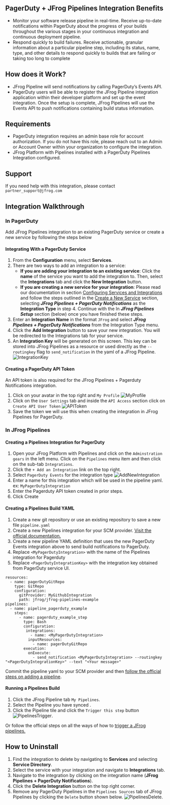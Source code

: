 ## PagerDuty + JFrog Pipelines Integration Benefits
* Monitor your software release pipeline in real-time.  Receive up-to-date notifications within PagerDuty about the progress of your builds throughout the various stages in your continuous integration and continuous deployment pipeline.   
* Respond quickly to build failures.  Receive actionable, granular information about a particular pipeline step, including its status, name, type, and other details to respond quickly to builds that are failing or taking too long to complete

## How does it Work?
* JFrog Pipeline will send notifications by calling PagerDuty’s Events API.
* PagerDuty users will be able to register the JFrog Pipeline integration application within their developer platform and set up the event integration.  Once the setup is complete, JFrog Pipelines will use the Events API to push notifications containing build status information.

## Requirements
* PagerDuty integration requires an admin base role for account authorization. If you do not have this role, please reach out to an Admin or Account Owner within your organization to configure the integration.
* JFrog Platform with Pipelines installed with a PagerDuty Pipelines Integration configured.

## Support
If you need help with this integration, please contact `partner_support@jfrog.com`

## Integration Walkthrough
### In PagerDuty
Add JFrog Pipelines integration to an existing PagerDuty service or create a new service by following the steps below

#### Integrating With a PagerDuty Service
1. From the **Configuration** menu, select **Services**.
2. There are two ways to add an integration to a service:
   * **If you are adding your integration to an existing service**: Click the **name** of the service you want to add the integration to. Then, select the **Integrations** tab and click the **New Integration** button.
   * **If you are creating a new service for your integration**: Please read our documentation in section [Configuring Services and Integrations](https://support.pagerduty.com/docs/services-and-integrations#section-configuring-services-and-integrations) and follow the steps outlined in the [Create a New Service](https://support.pagerduty.com/docs/services-and-integrations#section-create-a-new-service) section, selecting ***JFrog Pipelines + PagerDuty Notifications*** as the **Integration Type** in step 4. Continue with the In  ***JFrog Pipelines Setup***  section (below) once you have finished these steps.
3. Enter an **Integration Name** in the format `JFrog` and select  ***JFrog Pipelines + PagerDuty Notifications***  from the Integration Type menu.
4. Click the **Add Integration** button to save your new integration. You will be redirected to the Integrations tab for your service.
5. An **Integration Key** will be generated on this screen. This key can be stored into JFrog Pipelines as a resource or used directly as the `--routingkey` flag to `send_notification` in the yaml of a JFrog Pipeline.
![IntegrationKey](https://github.com/narayanss-jf/partner-integrations/blob/main/PagerDuty/Pipelines/BuildNotifications/IntegrationKey.png)

#### Creating a PagerDuty API Token
An API token is also required for the JFrog Pipelines + Pagerduty Notifications integration. 

1. Click on your avatar in the top right and `My Profile`
![MyProfile](https://github.com/narayanss-jf/partner-integrations/blob/main/PagerDuty/Pipelines/BuildNotifications/MyProfile.png)
2. Click on the `User Settings` tab and inside the `API Access` section click on `Create API User Token`
![APIToken](https://github.com/narayanss-jf/partner-integrations/blob/main/PagerDuty/Pipelines/BuildNotifications/APIToken.png)
3. Save the token we will use this when creating the integration in JFrog Pipelines for PagerDuty.


### In JFrog Pipelines

#### Creating a Pipelines Integration for PagerDuty
1. Open your JFrog Platform with Pipelines and click on the `Adminstration gears` in the left menu. Click on the `Pipelines` menu item and then click on the sub-tab `Integrations`.
2. Click the `+ Add an Integration` link on the top right.
3. Select `PagerDuty Events` for the integration type
![AddNewIntegration](https://github.com/narayanss-jf/partner-integrations/blob/main/PagerDuty/Pipelines/BuildNotifications/AddNewIntegration.png)
4. Enter a name for this integration which will be used in the pipeline yaml. ex: `MyPagerDutyIntegration`
5. Enter the Pagerduty API token created in prior steps.
6. Click Create

#### Creating a Pipelines Build YAML
1. Create a new git repository or use an existing repository to save a new file `pipeline.yaml`
2. Create a new Pipelines integration for your SCM provider. [Visit the official documentation.](https://www.jfrog.com/confluence/display/JFROG/Managing+Pipelines+Integrations)
3. Create a new pipeline YAML definition that uses the new PagerDuty Events integration above to send build notifications to PagerDuty.
4. Replace `<MyPagerDutyIntegration>` with the name of the Pipelines integration for Pagerduty
5. Replace `<PagerDutyIntegrationKey>` with the integration key obtained from PagerDuty service UI.
````text
resources:
  - name: pagerDutyGitRepo
    type: GitRepo
    configuration:
      gitProvider: MyGithubIntegration
      path: jfrog/jfrog-pipelines-example
pipelines:
  - name: pipeline_pagerduty_example
    steps:
      - name: pagerduty_example_step
        type: Bash
        configuration:
         integrations:
           - name: <MyPagerDutyIntegration>
          inputResources:
            - name: pagerDutyGitRepo
        execution:
          onExecute:
            - send_notification <MyPagerDutyIntegration> --routingkey "<PagerDutyIntegrationKey>" --text "<Your message>"
````
Commit the pipeline yaml to your SCM provider and then [follow the official steps on adding a pipeline](https://www.jfrog.com/confluence/display/JFROG/Managing+Pipeline+Sources#ManagingPipelineSources-AddingaPipelineSource). 

#### Running a Pipelines Build
1. Click the JFrog Pipeline tab `My Pipelines`.
2. Select the Pipeline you have synced .
3. Click the Pipeline tile and click the `Trigger this step` button
![PipelinesTrigger](https://github.com/narayanss-jf/partner-integrations/blob/main/PagerDuty/Pipelines/BuildNotifications/PipelineTrigger.png).

Or follow the official steps on all the ways of how to [trigger a JFrog pipelines.](https://www.jfrog.com/confluence/display/JFROG/Triggering+Pipelines+and+Steps)

## How to Uninstall
1. Find the integration to delete by navigating to **Services** and selecting **Service Directory**.
2. Select the service with your integration and navigate to **Integrations** tab.
3. Navigate to the integration by clicking on the integration name (**JFrog Pipelines + PagerDuty Notifications**).
4. Click the **Delete Integration** button on the top right corner.
5. Remove any PagerDuty Pipelines in the `Pipelines Sources` tab of JFrog Pipelines by clicking the `Delete` button shown below.
![PipelinesDelete](https://github.com/narayanss-jf/partner-integrations/blob/main/PagerDuty/Pipelines/BuildNotifications/PipelinesDelete.png).
